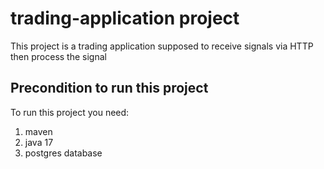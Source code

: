 # trading-application project

This project is a trading application supposed to receive signals via HTTP then process the signal

## Precondition to run this project

To run this project you need:

1. maven
2. java 17
3. postgres database
